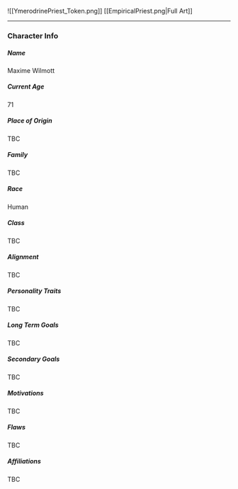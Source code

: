 ![[YmerodrinePriest_Token.png]]
[[EmpiricalPriest.png|Full Art]]

---
### Character Info
 
##### Name 
Maxime Wilmott
##### Current Age
71
##### Place of Origin
TBC
##### Family
TBC
##### Race
Human
##### Class
TBC
##### Alignment
TBC
##### Personality Traits
TBC
##### Long Term Goals
TBC
##### Secondary Goals
TBC
##### Motivations
TBC
##### Flaws
TBC
##### Affiliations
TBC